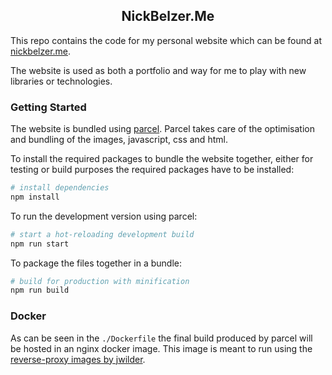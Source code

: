 <h2 align="center">NickBelzer.Me</h2>

This repo contains the code for my personal website which can be found at [nickbelzer.me](https://nickbelzer.me).

The website is used as both a portfolio and way for me to play with new libraries or technologies.

### Getting Started
The website is bundled using [parcel](https://github.com/parcel-bundler/parcel). Parcel takes care of the optimisation and bundling of the images, javascript, css and html. 

To install the required packages to bundle the website together, either for 
testing or build purposes the required packages have to be installed:

```bash
# install dependencies
npm install
```

To run the development version using parcel:
```bash
# start a hot-reloading development build
npm run start
```

To package the files together in a bundle:
```bash
# build for production with minification
npm run build
```

### Docker
As can be seen in the `./Dockerfile` the final build produced by parcel will 
be hosted in an nginx docker image. This image is meant to run using the 
[reverse-proxy images by jwilder](https://github.com/jwilder/nginx-proxy).
